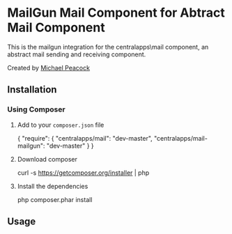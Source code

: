 # MailGun Mail Component for Abtract Mail Component 

This is the mailgun integration for the centralapps\mail component, an abstract mail sending and receiving component.

Created by [Michael Peacock](http://www.michaelpeacock.co.uk)

## Installation

### Using Composer

1. Add to your `composer.json` file

	{
		"require": {
			"centralapps/mail": "dev-master",
			"centralapps/mail-mailgun": "dev-master"
		}
	}

2. Download composer

	curl -s https://getcomposer.org/installer | php

3. Install the dependencies

	php composer.phar install

## Usage
